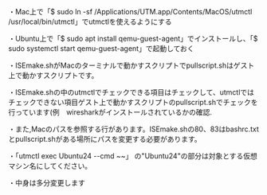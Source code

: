 ・Mac上で「$ sudo ln -sf /Applications/UTM.app/Contents/MacOS/utmctl /usr/local/bin/utmctl」でutmctlを使えるようにする


・Ubuntu上で「$ sudo apt install qemu-guest-agent」でインストールし、「$ sudo systemctl start qemu-guest-agent」で起動しておく


・ISEmake.shがMacのターミナルで動かすスクリプトでpullscript.shはゲスト上で動かすスクリプトです。


・ISEmake.shの中のutmctlでチェックできる項目はチェックして、utmctlではチェックできない項目ゲスト上で動かすスクリプトのpullscript.shでチェックを行っています(例　wiresharkがインストールされているかの確認.


・また,Macのパスを参照する行があります。ISEmake.shの80、83はbashrc.txtとpullscript.shがある場所にパスを変更する必要があります。


・「utmctl exec Ubuntu24 --cmd ~~」 の"Ubuntu24"の部分は対象とする仮想マシン名にしてください。


・中身は多分変更します
